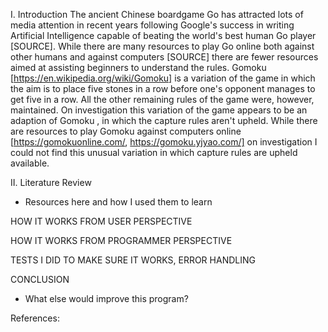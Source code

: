 I. Introduction
The ancient Chinese boardgame Go has attracted lots of media attention in recent years following Google's success in writing Artificial Intelligence capable of beating the world's best human Go player [SOURCE]. While there are many resources to play Go online both against other humans and against computers [SOURCE] there are fewer resources aimed at assisting beginners to understand the rules. Gomoku [https://en.wikipedia.org/wiki/Gomoku] is a variation of the game in which the aim is to place five stones in a row before one's opponent manages to get five in a row. All the other remaining rules of the game were, however, maintained. On investigation this variation of the game appears to be an adaption of Gomoku , in which the capture rules aren't upheld. While there are resources to play Gomoku against computers online [https://gomokuonline.com/, https://gomoku.yjyao.com/] on investigation I could not find this unusual variation in which capture rules are upheld available.

II. Literature Review

- Resources here and how I used them to learn

HOW IT WORKS FROM USER PERSPECTIVE


HOW IT WORKS FROM PROGRAMMER PERSPECTIVE

TESTS I DID TO MAKE SURE IT WORKS, ERROR HANDLING

CONCLUSION
- What else would improve this program?

References:


